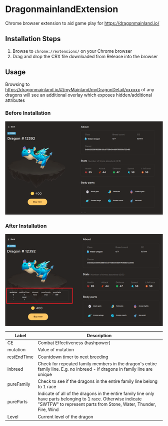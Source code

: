 # DragonmainlandExtension
Chrome browser extension to aid game play for https://dragonmainland.io/

## Installation Steps
1. Browse to `chrome://extensions/` on your Chrome browser
2. Drag and drop the CRX file downloaded from Release into the browser

## Usage
Browsing to https://dragonmainland.io/#/myMainland/myDragonDetail/xxxxxx of any dragons will see an additional overlay which exposes hidden/additional attributes
  
### Before Installation
<img src="before_extension.PNG" width="600" >

### After Installation
<img src="after_extension.PNG" width="600" >

| Label | Description |
| --- | ----------- |
| CE | Combat Effectiveness (hashpower)
| mutation | Value of mutation |
| restEndTime | Countdown timer to next breeding |
| inbreed | Check for repeated family members in the dragon's entire family line. E.g. no inbreed - if dragons in family line are unique  |
| pureFamily | Check to see if the dragons in the entire family line belong to 1 race|
| pureParts | Indicate of all of the dragons in the entire family line only have parts belonging to 1 race. Otherwise indicate "SWTFW" to represent parts from Stone, Water, Thunder, Fire, Wind|
| Level | Current level of the dragon|
